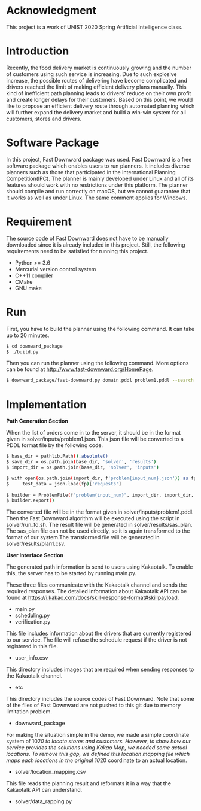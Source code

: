 # Acknowledgment
This project is a work of UNIST 2020 Spring Artificial Intelligence class. 

# Introduction
Recently, the food delivery market is continuously growing and the number of customers using such service is increasing. Due to such explosive increase, the possible routes of delivering have become complicated and drivers reached the limit of making efficient delivery plans manually. This kind of inefficient path planning leads to drivers' reduce on their own profit and create longer delays for their customers. Based on this point, we would like to propose an efficient delivery route through automated planning which will further expand the delivery market and build a win-win system for all customers, stores and drivers.

# Software Package
In this project, Fast Downward package was used. Fast Downward is a free software package which enables users to run planners. It includes diverse planners such as those that participated in the International Planning Competition(IPC). The planner is mainly developed under Linux and all of its features should work with no restrictions under this platform. The planner should compile and run correctly on macOS, but we cannot guarantee that it works as well as under Linux. The same comment applies for Windows.

# Requirement
The source code of Fast Downward does not have to be manually downloaded since it is already included in this project. Still, the following requirements need to be satisfied for running this project.

- Python >= 3.6
- Mercurial version control system
- C++11 compiler
- CMake
- GNU make

# Run
First, you have to build the planner using the following command. It can take up to 20 minutes.
```sh
$ cd downward_package
$ ./build.py
```

Then you can run the planner using the following command. More options can be found at http://www.fast-downward.org/HomePage.
```sh
$ downward_package/fast-downward.py domain.pddl problem1.pddl --search "astar(lmcut())"
```

# Implementation
**Path Generation Section**

When the list of orders come in to the server, it should be in the format given in solver/inputs/problem1.json. This json file will be converted to a PDDL format file by the following code.
```sh
$ base_dir = pathlib.Path().absolute()
$ save_dir = os.path.join(base_dir, 'solver', 'results')
$ import_dir = os.path.join(base_dir, 'solver', 'inputs')

$ with open(os.path.join(import_dir, f'problem{input_num}.json')) as fp:
$     test_data = json.load(fp)['requests']
    
$ builder = ProblemFile(f"problem{input_num}", import_dir, import_dir, test_data)
$ builder.export()
```
The converted file will be in the format given in solver/inputs/problem1.pddl. Then the Fast Downward algorithm will be executed using the script in solver/run_fd.sh. The result file will be generated in solver/results/sas_plan. The sas_plan file can not be used directly, so it is again transformed to the format of our system.The transformed file will be generated in solver/results/plan1.csv.

**User Interface Section**

The generated path information is send to users using Kakaotalk. To enable this, the server has to be started by running main.py.

These three files communicate with the Kakaotalk channel and sends the required responses. The detailed information about Kakaotalk API can be found at https://i.kakao.com/docs/skill-response-format#skillpayload.
- main.py
- scheduling.py
- verification.py

This file includes information about the drivers that are currently registered to our service. The file will refuse the schedule request if the driver is not registered in this file.
- user_info.csv

This directory includes images that are required when sending responses to the Kakaotalk channel.
- etc

This directory includes the source codes of Fast Downward. Note that some of the files of Fast Downward are not pushed to this git due to memory limitation problem.
- downward_package

For making the situation simple in the demo, we made a simple coordinate system of 10*20 to locate stores and customers. However, to show how our service provides the solutions using Kakao Map, we needed some actual locations. To remove this gap, we defined this location mapping file which maps each locations in the original 10*20 coordinate to an actual location. 
- solver/location_mapping.csv

This file reads the planning result and reformats it in a way that the Kakaotalk API can understand.
- solver/data_rapping.py
